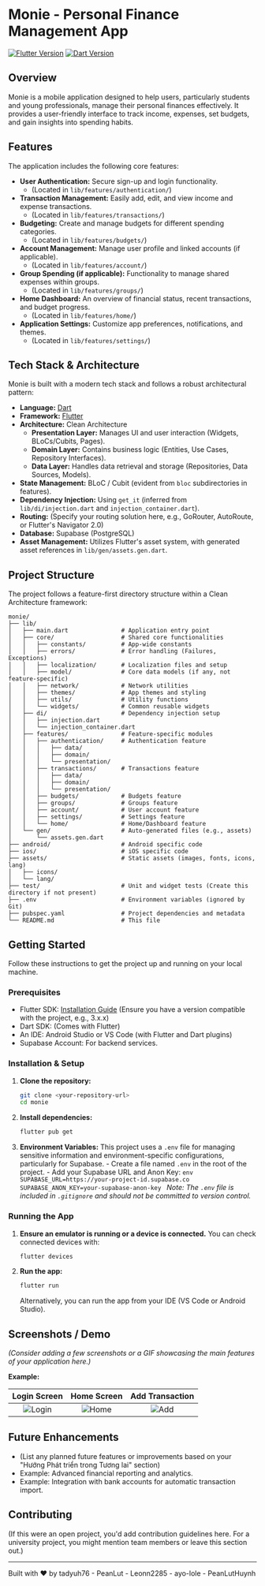 # Monie - Personal Finance Management App

[![Flutter Version](https://img.shields.io/badge/Flutter-3.x.x-blue.svg)](https://flutter.dev)
[![Dart Version](https://img.shields.io/badge/Dart-3.x.x-blue.svg)](https://dart.dev)

## Overview

Monie is a mobile application designed to help users, particularly students and young professionals, manage their personal finances effectively. It provides a user-friendly interface to track income, expenses, set budgets, and gain insights into spending habits.

## Features

The application includes the following core features:

- **User Authentication:** Secure sign-up and login functionality.
  - (Located in `lib/features/authentication/`)
- **Transaction Management:** Easily add, edit, and view income and expense transactions.
  - (Located in `lib/features/transactions/`)
- **Budgeting:** Create and manage budgets for different spending categories.
  - (Located in `lib/features/budgets/`)
- **Account Management:** Manage user profile and linked accounts (if applicable).
  - (Located in `lib/features/account/`)
- **Group Spending (if applicable):** Functionality to manage shared expenses within groups.
  - (Located in `lib/features/groups/`)
- **Home Dashboard:** An overview of financial status, recent transactions, and budget progress.
  - (Located in `lib/features/home/`)
- **Application Settings:** Customize app preferences, notifications, and themes.
  - (Located in `lib/features/settings/`)

## Tech Stack & Architecture

Monie is built with a modern tech stack and follows a robust architectural pattern:

- **Language:** [Dart](https://dart.dev/)
- **Framework:** [Flutter](https://flutter.dev/)
- **Architecture:** Clean Architecture
  - **Presentation Layer:** Manages UI and user interaction (Widgets, BLoCs/Cubits, Pages).
  - **Domain Layer:** Contains business logic (Entities, Use Cases, Repository Interfaces).
  - **Data Layer:** Handles data retrieval and storage (Repositories, Data Sources, Models).
- **State Management:** BLoC / Cubit (evident from `bloc` subdirectories in features).
- **Dependency Injection:** Using `get_it` (inferred from `lib/di/injection.dart` and `injection_container.dart`).
- **Routing:** (Specify your routing solution here, e.g., GoRouter, AutoRoute, or Flutter's Navigator 2.0)
- **Database:** Supabase (PostgreSQL)
- **Asset Management:** Utilizes Flutter's asset system, with generated asset references in `lib/gen/assets.gen.dart`.

## Project Structure

The project follows a feature-first directory structure within a Clean Architecture framework:

```
monie/
├── lib/
│   ├── main.dart               # Application entry point
│   ├── core/                   # Shared core functionalities
│   │   ├── constants/          # App-wide constants
│   │   ├── errors/             # Error handling (Failures, Exceptions)
│   │   ├── localization/       # Localization files and setup
│   │   ├── model/              # Core data models (if any, not feature-specific)
│   │   ├── network/            # Network utilities
│   │   ├── themes/             # App themes and styling
│   │   ├── utils/              # Utility functions
│   │   └── widgets/            # Common reusable widgets
│   ├── di/                     # Dependency injection setup
│   │   ├── injection.dart
│   │   └── injection_container.dart
│   ├── features/               # Feature-specific modules
│   │   ├── authentication/     # Authentication feature
│   │   │   ├── data/
│   │   │   ├── domain/
│   │   │   └── presentation/
│   │   ├── transactions/       # Transactions feature
│   │   │   ├── data/
│   │   │   ├── domain/
│   │   │   └── presentation/
│   │   ├── budgets/            # Budgets feature
│   │   ├── groups/             # Groups feature
│   │   ├── account/            # User account feature
│   │   ├── settings/           # Settings feature
│   │   └── home/               # Home/Dashboard feature
│   └── gen/                    # Auto-generated files (e.g., assets)
│       └── assets.gen.dart
├── android/                    # Android specific code
├── ios/                        # iOS specific code
├── assets/                     # Static assets (images, fonts, icons, lang)
│   ├── icons/
│   └── lang/
├── test/                       # Unit and widget tests (Create this directory if not present)
├── .env                        # Environment variables (ignored by Git)
├── pubspec.yaml                # Project dependencies and metadata
└── README.md                   # This file
```

## Getting Started

Follow these instructions to get the project up and running on your local machine.

### Prerequisites

- Flutter SDK: [Installation Guide](https://flutter.dev/docs/get-started/install) (Ensure you have a version compatible with the project, e.g., 3.x.x)
- Dart SDK: (Comes with Flutter)
- An IDE: Android Studio or VS Code (with Flutter and Dart plugins)
- Supabase Account: For backend services.

### Installation & Setup

1.  **Clone the repository:**

    ```bash
    git clone <your-repository-url>
    cd monie
    ```

2.  **Install dependencies:**

    ```bash
    flutter pub get
    ```

3.  **Environment Variables:**
    This project uses a `.env` file for managing sensitive information and environment-specific configurations, particularly for Supabase. - Create a file named `.env` in the root of the project. - Add your Supabase URL and Anon Key:
    `env
SUPABASE_URL=https://your-project-id.supabase.co
SUPABASE_ANON_KEY=your-supabase-anon-key
`
    _Note: The `.env` file is included in `.gitignore` and should not be committed to version control._

### Running the App

1.  **Ensure an emulator is running or a device is connected.**
    You can check connected devices with:

    ```bash
    flutter devices
    ```

2.  **Run the app:**
    ```bash
    flutter run
    ```
    Alternatively, you can run the app from your IDE (VS Code or Android Studio).

## Screenshots / Demo

_(Consider adding a few screenshots or a GIF showcasing the main features of your application here.)_

**Example:**

|          Login Screen          |         Home Screen          |      Add Transaction       |
| :----------------------------: | :--------------------------: | :------------------------: |
| ![Login](link_to_login_ss.png) | ![Home](link_to_home_ss.png) | ![Add](link_to_add_ss.png) |

## Future Enhancements

- (List any planned future features or improvements based on your "Hướng Phát triển trong Tương lai" section)
- Example: Advanced financial reporting and analytics.
- Example: Integration with bank accounts for automatic transaction import.

## Contributing

(If this were an open project, you'd add contribution guidelines here. For a university project, you might mention team members or leave this section out.)

---

Built with ❤️ by tadyuh76 - PeanLut - Leonn2285 - ayo-lole - PeanLutHuynh
